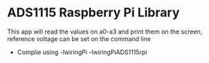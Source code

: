 # ADS1115 Raspberry Pi Library

This app will read the values on a0-a3 and print them on the screen, reference voltage can be set on the command line

* Complie using -lwiringPi -lwiringPiADS1115rpi
